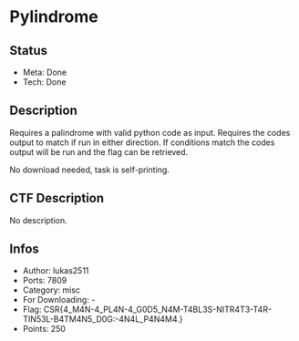 Pylindrome
==========

## Status
* Meta: Done
* Tech: Done


## Description

Requires a palindrome with valid python code as input.
Requires the codes output to match if run in either direction.
If conditions match the codes output will be run and the flag can be retrieved.

No download needed, task is self-printing.

## CTF Description

No description.

## Infos

* Author: lukas2511
* Ports: 7809
* Category: misc
* For Downloading: -
* Flag: CSR{4_M4N-4_PL4N-4_G0D5_N4M-T4BL3S-NITR4T3-T4R-TIN53L-B4TM4N5_D0G:-4N4L_P4N4M4.}
* Points: 250
